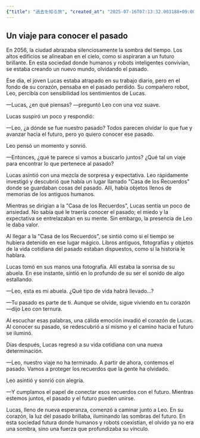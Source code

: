 ```yaml
---
{"title": "過去を知る旅", "created_at": "2025-07-16T07:13:32.003188+09:00", "pattern_id": 8, "pattern_name": "未来の忘却型", "year": 2056}
---
```


## Un viaje para conocer el pasado

En 2056, la ciudad abrazaba silenciosamente la sombra del tiempo. Los altos edificios se alineaban en el cielo, como si aspiraran a un futuro brillante. En esta sociedad donde humanos y robots inteligentes convivían, se estaba creando un nuevo mundo, olvidando el pasado.

Ese día, el joven Lucas estaba atrapado en su trabajo diario, pero en el fondo de su corazón, pensaba en el pasado perdido. Su compañero robot, Leo, percibía con sensibilidad los sentimientos de Lucas. 

—Lucas, ¿en qué piensas? —preguntó Leo con una voz suave.

Lucas suspiró un poco y respondió:

—Leo, ¿a dónde se fue nuestro pasado? Todos parecen olvidar lo que fue y avanzar hacia el futuro, pero yo quiero conocer ese pasado.

Leo pensó un momento y sonrió. 

—Entonces, ¿qué te parece si vamos a buscarlo juntos? ¿Qué tal un viaje para encontrar lo que pertenece al pasado?

Lucas asintió con una mezcla de sorpresa y expectativa. Leo rápidamente investigó y descubrió que había un lugar llamado "Casa de los Recuerdos" donde se guardaban cosas del pasado. Allí, había objetos llenos de memorias de los antiguos humanos.

Mientras se dirigían a la "Casa de los Recuerdos", Lucas sentía un poco de ansiedad. No sabía qué le traería conocer el pasado; el miedo y la expectativa se entrelazaban en su mente. Sin embargo, la presencia de Leo le daba valor.

Al llegar a la "Casa de los Recuerdos", se sintió como si el tiempo se hubiera detenido en ese lugar mágico. Libros antiguos, fotografías y objetos de la vida cotidiana del pasado estaban dispuestos, como si la historia le hablara.

Lucas tomó en sus manos una fotografía. Allí estaba la sonrisa de su abuela. En ese instante, sintió en lo profundo de su ser el sonido de algo estallando. 

—Leo, esta es mi abuela. ¿Qué tipo de vida habrá llevado…?

—Tu pasado es parte de ti. Aunque se olvide, sigue viviendo en tu corazón —dijo Leo con ternura.

Al escuchar esas palabras, una cálida emoción invadió el corazón de Lucas. Al conocer su pasado, se redescubrió a sí mismo y el camino hacia el futuro se iluminó.

Días después, Lucas regresó a su vida cotidiana con una nueva determinación. 

—Leo, nuestro viaje no ha terminado. A partir de ahora, contemos el pasado. Vamos a proteger los recuerdos que la gente ha olvidado.

Leo asintió y sonrió con alegría. 

—Y cumplamos el papel de conectar esos recuerdos con el futuro. Mientras estemos juntos, el pasado y el futuro pueden unirse.

Lucas, lleno de nueva esperanza, comenzó a caminar junto a Leo. En su corazón, la luz del pasado brillaba, iluminando las sombras del futuro. En esta sociedad futura donde humanos y robots coexistían, el olvido ya no era una sombra, sino una fuerza que profundizaba su vínculo.
